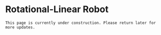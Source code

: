 # Rotational-Linear Robot

```{admonition} Under Construction
This page is currently under construction. Please return later for more updates.
```